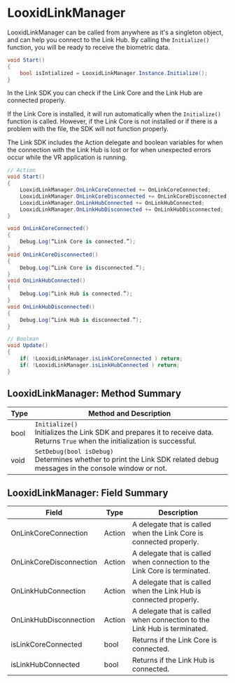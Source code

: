 # LooxidLinkManager

LooxidLinkManager can be called from anywhere as it's a singleton object, and can help you connect to the Link Hub.
By calling the `Initialize()` function, you will be ready to receive the biometric data.

```csharp
void Start()
{
    bool isIntialized = LooxidLinkManager.Instance.Initialize();
}
```

In the Link SDK you can check if the Link Core and the Link Hub are connected properly.

If the Link Core is installed, it will run automatically when the `Initialize()` function is called. However, if the Link Core is not installed or if there is a problem with the file, the SDK will not function properly.

The Link SDK includes the Action delegate and boolean variables for when the connection with the Link Hub is lost or for when unexpected errors occur while the VR application is running.

```csharp
// Action
void Start()
{
    LooxidLinkManager.OnLinkCoreConnected += OnLinkCoreConnected;
    LooxidLinkManager.OnLinkCoreDisconnected += OnLinkCoreDisconnected;
    LooxidLinkManager.OnLinkHubConnected += OnLinkHubConnected;
    LooxidLinkManager.OnLinkHubDisconnected += OnLinkHubDisconnected;
}

void OnLinkCoreConnected()
{
    Debug.Log(“Link Core is connected.”);
}
void OnLinkCoreDisconnected()
{
    Debug.Log(“Link Core is disconnected.”);
}
void OnLinkHubConnected()
{
    Debug.Log(“Link Hub is connected.”);
}
void OnLinkHubDisconnected()
{
    Debug.Log(“Link Hub is disconnected.”);
}

// Boolean
void Update()
{
    if( !LooxidLinkManager.isLinkCoreConnected ) return;
    if( !LooxidLinkManager.isLinkHubConnected ) return;
}
```

## LooxidLinkManager: Method Summary

| Type | Method and Description |
|------|---|
| bool | `Initialize()`<br>Initializes the Link SDK and prepares it to receive data. Returns `True` when the initialization is successful. |
| void | `SetDebug(bool isDebug)`<br>Determines whether to print the Link SDK related debug messages in the console window or not. |

## LooxidLinkManager: Field Summary

| Field | Type | Description |
|---|---|---|
| OnLinkCoreConnection | Action | A delegate that is called when the Link Core is connected properly. |
| OnLinkCoreDisconnection | Action | A delegate that is called when connection to the Link Core is terminated. |
| OnLinkHubConnection | Action | A delegate that is called when the Link Hub is connected properly. |
| OnLinkHubDisconnection | Action | A delegate that is called when connection to the Link Hub is terminated. |
| isLinkCoreConnected | bool | Returns if the Link Core is connected. |
| isLinkHubConnected | bool | Returns if the Link Hub is connected. |
